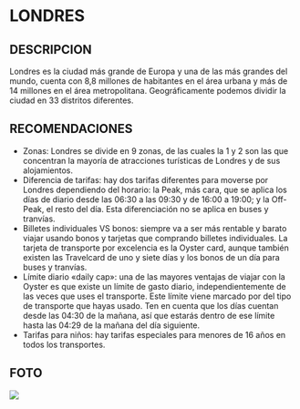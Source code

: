 # LONDRES

## DESCRIPCION
Londres es la ciudad más grande de Europa y una de las más grandes del mundo, cuenta con 8,8 millones de habitantes en el área urbana y más de 14 millones en el área metropolitana. Geográficamente podemos dividir la ciudad en 33 distritos diferentes.

## RECOMENDACIONES
- Zonas: Londres se divide en 9 zonas, de las cuales la 1 y 2 son las que concentran la mayoría de atracciones turísticas de Londres y de sus alojamientos.
- Diferencia de tarifas: hay dos tarifas diferentes para moverse por Londres dependiendo del horario: la Peak, más cara, que se aplica los días de diario desde las 06:30 a las 09:30 y de 16:00 a 19:00; y la Off-Peak, el resto del día. Esta diferenciación no se aplica en buses y tranvías.
- Billetes individuales VS bonos: siempre va a ser más rentable y barato viajar usando bonos y tarjetas que comprando billetes individuales. La tarjeta de transporte por excelencia es la Oyster card, aunque también existen las Travelcard de uno y siete días y los bonos de un día para buses y tranvías.
- Límite diario «daily cap»: una de las mayores ventajas de viajar con la Oyster es que existe un límite de gasto diario, independientemente de las veces que uses el transporte. Este límite viene marcado por del tipo de transporte que hayas usado. Ten en cuenta que los días cuentan desde las 04:30 de la mañana, así que estarás dentro de ese límite hasta las 04:29 de la mañana del día siguiente.
- Tarifas para niños: hay tarifas especiales para menores de 16 años en todos los transportes.

## FOTO
![](https://encrypted-tbn0.gstatic.com/images?q=tbn:ANd9GcSOI_7LUUzh3yVNLC1oECu8TfnZOUosUrj3YA&s)

